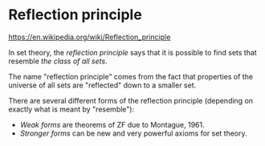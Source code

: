 # Reflection principle

https://en.wikipedia.org/wiki/Reflection_principle

In set theory, the *reflection principle* says that it is possible to find sets that resemble *the class of all sets*.

The name "reflection principle" comes from the fact that properties of the universe of all sets are "reflected" down to a smaller set.

There are several different forms of the reflection principle 
(depending on exactly what is meant by "resemble"): 
* *Weak forms* are theorems of ZF due to Montague, 1961.
* *Stronger forms* can be new and very powerful axioms for set theory.

